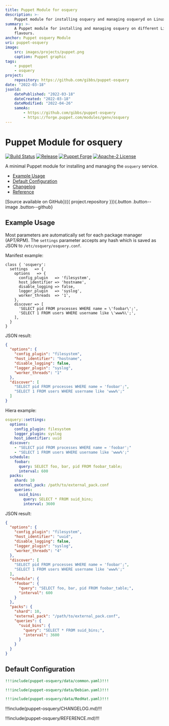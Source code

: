 ```yaml
---
title: Puppet Module for osquery
description: >-
    Puppet module for installing osquery and managing osqueryd on Linux
summary: >-
    A Puppet module for installing and managing osquery on different Linux
    flavours.
anchor: Puppet osquery Module
uri: puppet-osquery
image:
    src: images/projects/puppet.png
    caption: Puppet graphic
tags:
    - puppet
    - osquery
project:
    repository: https://github.com/gibbs/puppet-osquery
date: "2022-03-18"
jsonld:
    datePublished: "2022-03-18"
    dateCreated: "2022-03-18"
    dateModified: "2022-04-26"
    sameAs:
        - https://github.com/gibbs/puppet-osquery
        - https://forge.puppet.com/modules/genv/osquery
---
```


# Puppet Module for osquery

[![Build Status](https://img.shields.io/github/workflow/status/gibbs/puppet-osquery/CI?style=flat-square)](https://github.com/gibbs/puppet-osquery/actions?query=workflow%3ACI)
[![Release](https://img.shields.io/github/workflow/status/gibbs/puppet-osquery/Release?label=release&style=flat-square)](https://github.com/gibbs/puppet-osquery/actions?query=workflow%3ARelease)
[![Puppet Forge](https://img.shields.io/puppetforge/v/genv/osquery.svg?maxAge=2592000&style=flat-square)](https://forge.puppet.com/genv/osquery)
[![Apache-2 License](https://img.shields.io/github/license/gibbs/puppet-osquery.svg?style=flat-square)](https://github.com/gibbs/puppet-osquery/blob/master/LICENSE)

A minimal Puppet module for installing and managing the `osquery` service.

- [Example Usage](#goto-example-usage)
- [Default Configuration](#goto-default-configuration)
- [Changelog](#goto-changelog)
- [Reference](#goto-reference)

[Source available on GitHub]({{ project.repository }}){.button .button--image .button--github}

## Example Usage

Most parameters are automatically set for each package manager (APT/RPM). The
`settings` parameter accepts any hash which is saved as JSON to 
`/etc/osquery/osquery.conf`.

Manifest example:

```puppet
class { 'osquery':
  settings   => {
    options   => {
      config_plugin   => 'filesystem',
      host_identifier => 'hostname',
      disable_logging => false,
      logger_plugin   => 'syslog',
      worker_threads  => '1',
    },
    discover => [
      'SELECT pid FROM processes WHERE name = \'foobar\';',
      'SELECT 1 FROM users WHERE username like \'www%\';',
    ],
  }
}
```

JSON result:

```json
{
  "options": {
    "config_plugin": "filesystem",
    "host_identifier": "hostname",
    "disable_logging": false,
    "logger_plugin": "syslog",
    "worker_threads": "1"
  },
  "discover": [
    "SELECT pid FROM processes WHERE name = 'foobar';",
    "SELECT 1 FROM users WHERE username like 'www%';"
  ]
}
```

Hiera example:

```yaml
osquery::settings:
  options:
    config_plugin: filesystem
    logger_plugin: syslog
    host_identifier: uuid
  discover:
    - "SELECT pid FROM processes WHERE name = 'foobar';"
    - "SELECT 1 FROM users WHERE username like 'www%';"
  schedule:
    foobar:
      query: SELECT foo, bar, pid FROM foobar_table;
      interval: 600
  packs:
    shard: 10
    external_pack: /path/to/external_pack.conf
    queries:
      suid_bins:
        query: SELECT * FROM suid_bins;
        interval: 3600
```

JSON result:

```json
{
  "options": {
    "config_plugin": "filesystem",
    "host_identifier": "uuid",
    "disable_logging": false,
    "logger_plugin": "syslog",
    "worker_threads": "4"
  },
  "discover": [
    "SELECT pid FROM processes WHERE name = 'foobar';",
    "SELECT 1 FROM users WHERE username like 'www%';"
  ],
  "schedule": {
    "foobar": {
      "query": "SELECT foo, bar, pid FROM foobar_table;",
      "interval": 600
    }
  },
  "packs": {
    "shard": 10,
    "external_pack": "/path/to/external_pack.conf",
    "queries": {
      "suid_bins": {
        "query": "SELECT * FROM suid_bins;",
        "interval": 3600
      }
    }
  }
}
```

## Default Configuration

```yaml [g1:Common]
!!!include(puppet-osquery/data/common.yaml)!!!
```

```yaml [g1:Debian Family]
!!!include(puppet-osquery/data/Debian.yaml)!!!
```

```yaml [g1:RedHat Family]
!!!include(puppet-osquery/data/RedHat.yaml)!!!
```

<div class="puppet--changelog">

!!!include(puppet-osquery/CHANGELOG.md)!!!

</div>
<div class="puppet--reference">

!!!include(puppet-osquery/REFERENCE.md)!!!

</div>

